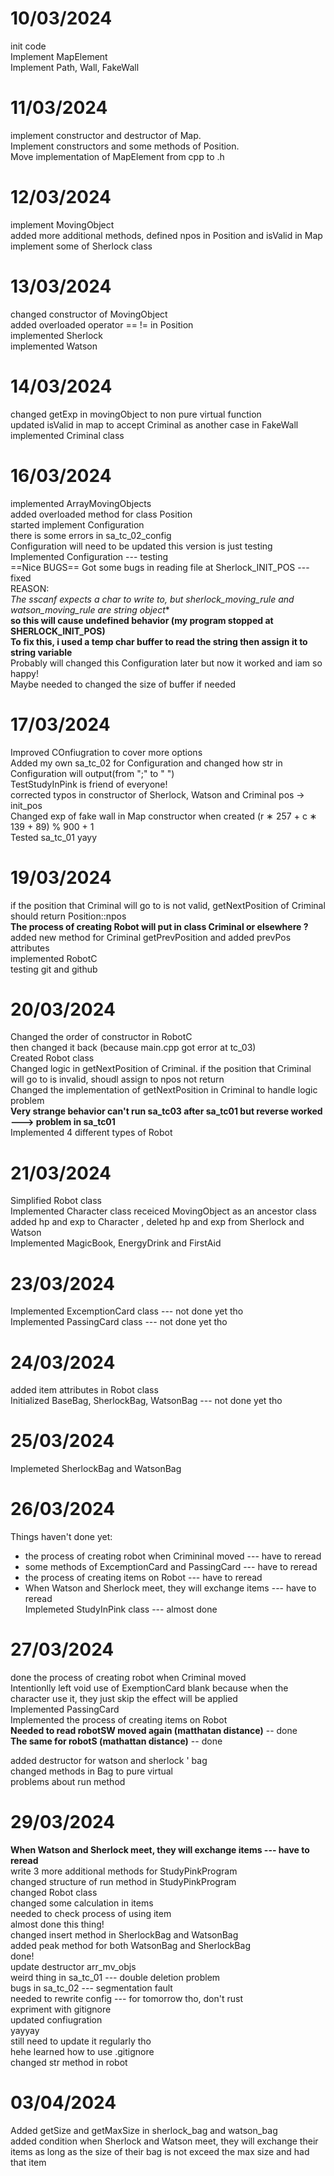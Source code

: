 # 10/03/2024
init code <br>
Implement MapElement<br>
Implement Path, Wall, FakeWall <br>
# 11/03/2024
implement constructor and destructor of Map. <br>
Implement constructors and some methods of Position. <br>
Move implementation of MapElement from cpp to .h    <br>
# 12/03/2024
implement MovingObject <br>
added more additional methods, defined npos in Position and isValid in Map <br>
implement some of Sherlock class <br>
# 13/03/2024
changed constructor of MovingObject <br>
added overloaded operator == != in Position <br>
implemented Sherlock <br>
implemented Watson <br>
# 14/03/2024
changed getExp in movingObject to non pure virtual function <br>
updated isValid in map to accept Criminal as another case in FakeWall <br>
implemented Criminal class <br>
# 16/03/2024
implemented ArrayMovingObjects <br>
added overloaded method for class Position <br>
started implement Configuration <br>
there is some errors in sa_tc_02_config <br>
Configuration will need to be updated this version is just testing <br>
Implemented Configuration --- testing <br>
==Nice BUGS==
Got some bugs in reading file at Sherlock_INIT_POS --- fixed <br>
REASON: <br>
**The sscanf expects a char* to write to, but sherlock_moving_rule and watson_moving_rule are string object**<br>
**so this will cause undefined behavior (my program stopped at SHERLOCK_INIT_POS)**<br>
**To fix this, i used a temp char buffer to read the string then assign it to string variable**<br>
Probably will changed this Configuration later but now it worked and iam so happy! <br>
Maybe needed to changed the size of buffer if needed <br>
# 17/03/2024
Improved COnfiugration to cover more options <br>
Added my own sa_tc_02 for Configuration and changed how str in Configuration will output(from ";" to " ") <br>
TestStudyInPink is friend of everyone! <br>
corrected typos in constructor of Sherlock, Watson and Criminal pos -> init_pos <br>
Changed exp of fake wall in Map constructor when created (r ∗ 257 + c ∗ 139 + 89) % 900 + 1 <br>
Tested sa_tc_01 yayy <br>
# 19/03/2024
if the position that Criminal will go to is not valid, getNextPosition of Criminal should return Position::npos <br>
**The process of creating Robot will put in class Criminal or elsewhere ?** <br>
added new method for Criminal getPrevPosition and added prevPos attributes <br>
implemented RobotC <br>
testing git and github <br>
# 20/03/2024
Changed the order of constructor in RobotC <br>
then changed it back (because main.cpp got error at tc_03) <br>
Created Robot class <br>
Changed logic in getNextPosition of Criminal. if the position that Criminal will go to is invalid, shoudl assign to npos not return <br>
Changed the implementation of getNextPosition in Criminal to handle logic problem <br>
**Very strange behavior can't run sa_tc03 after sa_tc01 but reverse worked ---> problem in sa_tc01** <br>
Implemented 4 different types of Robot <br>
# 21/03/2024
Simplified Robot class <br>
Implemented Character class receiced MovingObject as an ancestor class <br>
added hp and exp to Character , deleted hp and exp from Sherlock and Watson <br>
Implemented MagicBook, EnergyDrink and FirstAid <br>
# 23/03/2024
Implemented ExcemptionCard class --- not done yet tho <br>
Implemented PassingCard class --- not done yet tho <br>
# 24/03/2024
added item attributes in Robot class <br>
Initialized BaseBag, SherlockBag, WatsonBag --- not done yet tho <br>
# 25/03/2024
Implemeted SherlockBag and WatsonBag <br>
# 26/03/2024
Things haven't done yet: <br>
* the process of creating robot when Crimininal moved --- have to reread
* some methods of ExcemptionCard and PassingCard  --- have to reread
* the process of creating items on Robot --- have to reread
* When Watson and Sherlock meet, they will exchange items --- have to reread <br>
Implemeted StudyInPink class --- almost done <br>
# 27/03/2024
done the process of creating robot when Criminal moved <br>
Intentionlly left void use of ExemptionCard blank because when the character use it, they just skip the effect will be applied <br>
Implemented PassingCard <br>
Implemented the process of creating items on Robot <br>
**Needed to read robotSW moved again (matthatan distance)** -- done <br>
**The same for robotS (mathattan distance)** -- done <br>

added destructor for watson and sherlock ' bag <br>
changed methods in Bag to pure virtual <br>
problems about run method <br>
# 29/03/2024
**When Watson and Sherlock meet, they will exchange items --- have to reread** <br>
write 3 more additional methods for StudyPinkProgram <br>
changed structure of run method in StudyPinkProgram <br>
changed Robot class <br>
changed some calculation in items <br>
needed to check process of using item <br>
almost done this thing! <br>
changed insert method in SherlockBag and WatsonBag <br>
added peak method for both WatsonBag and SherlockBag <br>
done! <br>
update destructor arr_mv_objs <br>
weird thing in sa_tc_01 --- double deletion problem <br>
bugs in sa_tc_02 --- segmentation fault <br>
needed to rewrite config --- for tomorrow tho, don't rust <br>
expriment with gitignore <br>
updated confiugration <br>
yayyay <br>
still need to update it regularly tho <br>
hehe learned how to use .gitignore <br>
changed str method in robot <br>
# 03/04/2024
Added getSize and getMaxSize in sherlock_bag and watson_bag <br>
added condition when Sherlock and Watson meet, they will exchange their items as long as the size of their bag is not exceed the max size and had that item <br>